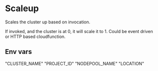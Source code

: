 # Scaleup

Scales the cluster up based on invocation. 

If invoked, and the cluster is at 0, it will scale it to 1. Could be event driven or HTTP based cloudfunction.


## Env vars
"CLUSTER_NAME"
"PROJECT_ID"
"NODEPOOL_NAME"
"LOCATION"